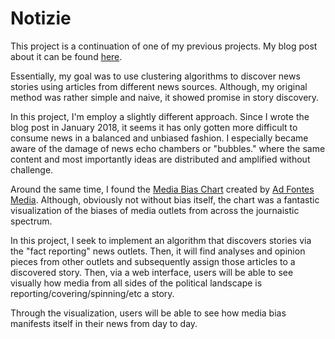 # Notizie

This project is a continuation of one of my previous projects. My blog post about it can be found [here](http://seangtkelley.me/blog/2018/01/03/news-article-clustering).

Essentially, my goal was to use clustering algorithms to discover news stories using articles from different news sources. Although, my original method was rather simple and naive, it showed promise in story discovery.

In this project, I'm employ a slightly different approach. Since I wrote the blog post in January 2018, it seems it has only gotten more difficult to consume news in a balanced and unbiased fashion. I especially became aware of the damage of news echo chambers or "bubbles." where the same content and most importantly ideas are distributed and amplified without challenge.

Around the same time, I found the [Media Bias Chart](https://www.adfontesmedia.com/wp-content/uploads/2018/08/Media-Bias-Chart_4.0_8_28_2018-min.jpg) created by [Ad Fontes Media](https://www.adfontesmedia.com/). Although, obviously not without bias itself, the chart was a fantastic visualization of the biases of media outlets from across the journaistic spectrum.

In this project, I seek to implement an algorithm that discovers stories via the "fact reporting" news outlets. Then, it will find analyses and opinion pieces from other outlets and subsequently assign those articles to a discovered story. Then, via a web interface, users will be able to see visually how media from all sides of the political landscape is reporting/covering/spinning/etc a story.

Through the visualization, users will be able to see how media bias manifests itself in their news from day to day.
